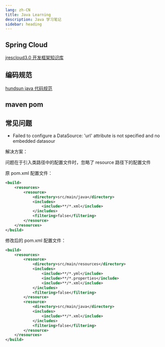 ```yaml
---
lang: zh-CN
title: Java Learning
description: Java 学习笔记
sidebar: heading
---
```


## Spring Cloud

[jrescloud3.0 开发框架知识库](https://iknow.hs.net/portal/docView/home/12795)

## 编码规范

[hundsun java 代码规范](https://iknow.hs.net/portal/docView/home/21778)

## maven pom

## 常见问题

- Failed to configure a DataSource: 'url' attribute is not specified and no embedded datasour

解决方案：

问题在于引入类路径中的配置文件时，忽略了 resource 路径下的配置文件

原 pom.xml 配置文件：

```xml
<build>
    <resources>
        <resource>
            <directory>src/main/java</directory>
            <includes>
                <include>**/*.xml</include>
            </includes>
            <filtering>false</filtering>
        </resource>
    </resources>
</build>
```

修改后的 pom.xml 配置文件：

```xml
<build>
    <resources>
        <resource>
            <directory>src/main/resources</directory>
            <includes>
                <include>**/*.yml</include>
                <include>**/*.properties</include>
                <include>**/*.xml</include>
            </includes>
            <filtering>false</filtering>
        </resource>
        <resource>
            <directory>src/main/java</directory>
            <includes>
                <include>**/*.xml</include>
            </includes>
            <filtering>false</filtering>
        </resource>
    </resources>
</build>
```
